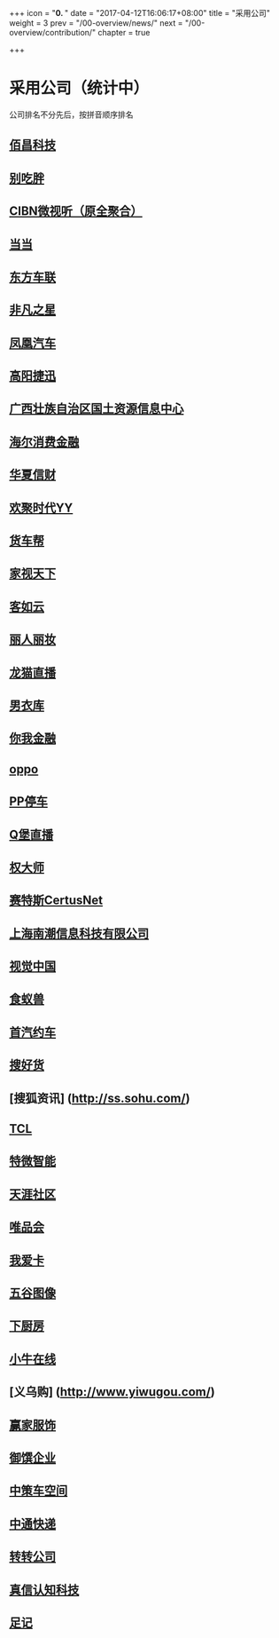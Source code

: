 +++
icon = "<b>0. </b>"
date = "2017-04-12T16:06:17+08:00"
title = "采用公司"
weight = 3
prev = "/00-overview/news/"
next = "/00-overview/contribution/"
chapter = true

+++

# 采用公司（统计中）

公司排名不分先后，按拼音顺序排名

## [佰昌科技](http://www.sdbaichang.com/)

## [别吃胖](http://www.biechipang.net/)

## [CIBN微视听（原全聚合）](http://www.91vst.com/)

## [当当](http://www.dangdang.com/)

## [东方车联](http://www.dongfang789.com/)

## [非凡之星](http://www.ffzxnet.com/)

## [凤凰汽车](http://auto.ifeng.com/)

## [高阳捷迅](http://www.19pay.com.cn/)

## [广西壮族自治区国土资源信息中心](http://z.gxdlr.gov.cn/)

## [海尔消费金融](http://www.haiercash.com/)

## [华夏信财](https://www.huaxiafinance.com/)

## [欢聚时代YY](http://www.yy.com/)

## [货车帮](http://www.huochebang.com/)

## [家视天下](http://www.hiveview.com/)

## [客如云](http://www.keruyun.com/)

## [丽人丽妆](http://www.lrlz.com/)

## [龙猫直播](http://www.tvlongmao.com)

## [男衣库](http://www.nanyiku.com/)

## [你我金融](https://www.niiwoo.com/)

## [oppo](http://www.oppo.com/)

## [PP停车](https://660pp.com)

## [Q堡直播](http://www.qbaotv.com/)

## [权大师](http://www.quandashi.com/)

## [赛特斯CertusNet](http://www.certusnet.com.cn/)

## [上海南潮信息科技有限公司](https://ruff.io/)

## [视觉中国](https://500px.me/)

## [食蚁兽](http://www.41soo.com/)

## [首汽约车](http://www.01zhuanche.com/)

## [搜好货](http://www.912688.com/)

## [搜狐资讯] (http://ss.sohu.com/)

## [TCL](http://www.tcl.com/)

## [特微智能](http://www.trawe.cn/)

## [天涯社区](http://www.tianya.cn/)

## [唯品会](http://www.vip.com/)

## [我爱卡](http://www.51credit.com/)

## [五谷图像](http://www.5grain.com/)

## [下厨房](http://www.xiachufang.com/)

## [小牛在线](https://www.xiaoniu88.com/)

## [义乌购] (http://www.yiwugou.com/)

## [赢家服饰](http://www.eeka.cn/)

## [御馔企业](http://www.uzengroup.com/)

## [中策车空间](http://www.zcckj.com/)

## [中通快递](http://www.zto.com/)

## [转转公司](http://www.zhuanzhuan.com/)

## [真信认知科技](http://www.zhenxinsafe.com/)

## [足记](http://www.fotoplace.cc/)
